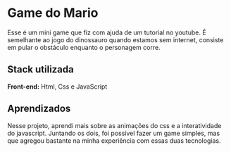 # Game do Mario

Esse é um mini game que fiz com ajuda de um tutorial no youtube. É semelhante ao jogo do dinossauro quando estamos sem internet, consiste em pular o obstáculo enquanto o personagem corre.


## Stack utilizada

**Front-end:** Html, Css e JavaScript


## Aprendizados

Nesse projeto, aprendi mais sobre as animações do css e a interatividade do javascript. Juntando os dois, foi possível fazer um game simples, mas que agregou bastante na minha experiência com essas duas tecnologias.
